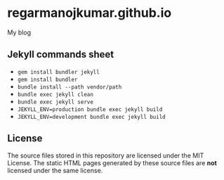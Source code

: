 # regarmanojkumar.github.io
My blog

## Jekyll commands sheet
* ``gem install bundler jekyll``
* ``gem install bundler``
* ``bundle install --path vendor/path``
* ``bundle exec jekyll clean``
* ``bundle exec jekyll serve``
* ``JEKYLL_ENV=production bundle exec jekyll build``
* ``JEKYLL_ENV=development bundle exec jekyll build``

## License

The source files stored in this repository are licensed under the MIT License. The static HTML pages generated by these source files are **not** licensed under the same license.
